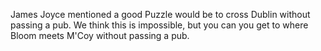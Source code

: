 <!DOCTYPE html>
<html>
<body>
<p>James Joyce mentioned a good Puzzle would be to cross Dublin without passing a pub. We think this is impossible, but you can you get to where Bloom meets M'Coy without passing a pub.</p>
</body>
</html>
